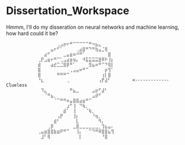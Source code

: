 # Dissertation_Workspace


Hmmm, I'll do my disseration on neural networks and machine learning, how hard could it be?

                ⠀⠀⠀⠀⠀⠀⢀⣠⡶⠖⠛⠉⠉⠉⠉⠉⠛⠲⣦⣄⠀⠀⠀
                ⠀⠀⠀⠀⣤⠖⠋⠁⠀⠀⠀⠀⢀⣴⣿⠛⠙⠛⢷⣤⣈⢿⠀⠀
                ⠀⠀⣴⠋⠀⠀⠀⠀⣀⣤⣶⠶⠚⠛⠁⠀⠀⠀⠀⠀⠀⠀⣿⠀
                ⢀⡟⣠⣶⠖⠛⠉⢁⣠⣴⣶⢶⡄⠀⠺⣯⣭⣭⣭⣿⠿⠗⢸⡆
                ⣾⠀⠀⠀⣴⣞⣉⣈⣿⡿⠛⠁⠀⠀⠀⠀⣻⣦⠶⠛⠉⠙⢿⡇
                ⣿⠀⠀⠀⠀⠀⠀⠀⠀⠀⢀⣠⣤⠶⠛⠉⠀⠀⠀⠀⠀⡶⢻⠁
                ⣿⠀⠀⠀⠀⠀⠛⠛⠛⠉⠀⠀⠀⠀⠀⠀⠀⠀⠀⠀⢰⡇⣿⠀
                ⠘⣆⠀⠀⠀⠀⠀⠀⠀⢀⠀⠀⠀⠀⠀⠀⠀⠀⠀⢠⡟⣼⠃⠀       <------------- Clueless
                ⠀⠹⣄⠀⠀⠀⠀⠀⠀⠀⠛⣦⣀⠀⠀⠀⠀⣠⡶⠋⣼⠃⠀⠀
                ⠀⠀⠈⠛⣦⡀⠀⠀⠀⠀⠀⠀⠀⠀⠀⠀⠀⣠⡾⠋⠀⠀⠀⠀
                ⠀⠀⠀⠀⠀⠈⠉⠛⠛⠶⣤⣿⣿⣴⣶⠛⠉⠀⠀⠀⠀⠀⠀⠀
                ⠀⠀⠀⠀⠀⠀⠀⠀⠀⣰⠋⢸⠀⠙⢷⡀⠀⠀⠀⠀⠀⠀⠀⠀
                ⠀⠀⠀⠀⠀⠀⠀⠀⣾⠁⠀⢸⠀⠀⠀⠈⢷⡀⠀⠀⠀⠀⠀⠀
                ⠀⠀⠀⠀⠀⠀⢠⡟⠀⠀⠀⢸⡆⠀⠀⠀⠀⠘⢶⡀⠀⠀⠀⠀
                ⠀⠀⠀⠀⠀⣾⠃⠀⠀⠀⠀⠀⣇⠀⠀⠀⠀⠀⠀⠻⡄⠀⠀⠀
                ⠀⠀⠀⢀⡿⠀⠀⠀⠀⠀⠀⣀⣿⣀⣀⣀⣀⣀⣀⡀⢹⣦⣤⠄
                ⢀⣤⣶⣿⣿⣷⣶⠟⠛⠉⠀⠀⢸⡄⠀⠀⠉⠙⠛⠿⣿⣿⣦⢻
                ⠀⣸⠃⢿⠀⠀⠀⠀⠀⠀⠀⠀⠀⡇⠀⠀⠀⠀⠀⠀⠘⣿⠀⠀
